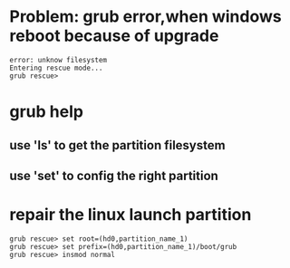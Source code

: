 # Problem: grub error,when windows reboot because of upgrade
``` 
error: unknow filesystem
Entering rescue mode...
grub rescue>
```
# grub help
## use 'ls' to get the partition filesystem
## use 'set' to config the right partition

# repair the linux launch partition
```
grub rescue> set root=(hd0,partition_name_1)
grub rescue> set prefix=(hd0,partition_name_1)/boot/grub
grub rescue> insmod normal
```